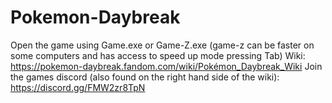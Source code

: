 # Pokemon-Daybreak

Open the game using Game.exe or Game-Z.exe (game-z can be faster on some computers and has access to speed up mode pressing Tab)
Wiki: https://pokemon-daybreak.fandom.com/wiki/Pokémon_Daybreak_Wiki
Join the games discord (also found on the right hand side of the wiki): https://discord.gg/FMW2zr8TpN 
